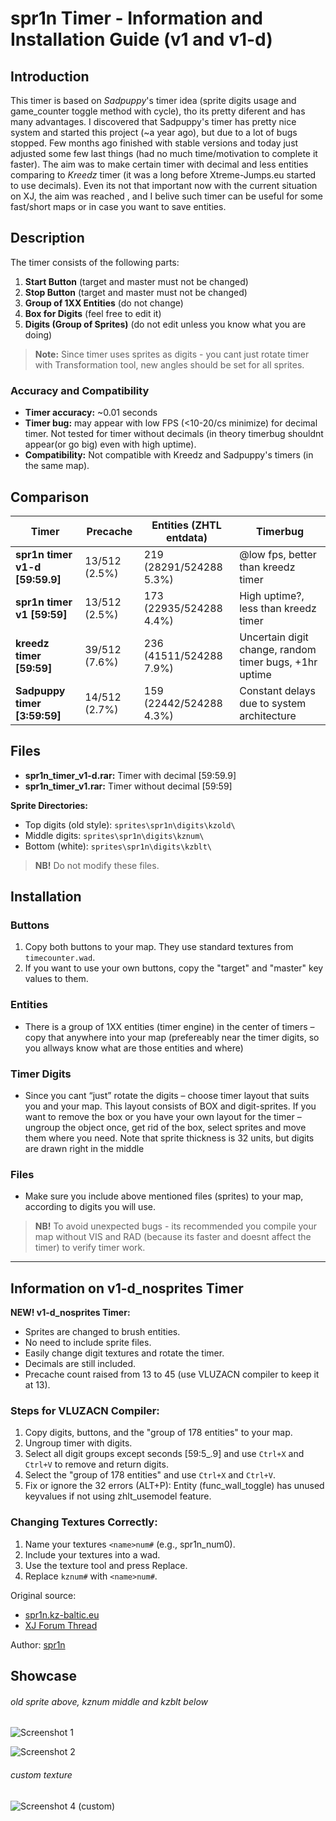 # spr1n Timer - Information and Installation Guide (v1 and v1-d)

## Introduction

This timer is based on *Sadpuppy*'s timer idea (sprite digits usage and game_counter toggle method with cycle),
tho its pretty diferent and has many advantages. I discovered that Sadpuppy's timer has pretty nice system
and started this project (~a year ago), but due to a lot of bugs stopped. Few months ago finished with stable
versions and today just adjusted some few last things (had no much time/motivation to complete it faster).
The aim was to make certain timer with decimal and less entities comparing to *Kreedz* timer (it was a long
before Xtreme-Jumps.eu started to use decimals). Even its not that important now with the current situation on XJ, the aim
was reached , and I belive such timer can be useful for some fast/short maps or in case you want to save
entities.

## Description

The timer consists of the following parts:
1. **Start Button** (target and master must not be changed)
2. **Stop Button** (target and master must not be changed)
3. **Group of 1XX Entities** (do not change)
4. **Box for Digits** (feel free to edit it)
5. **Digits (Group of Sprites)** (do not edit unless you know what you are doing)

> **Note:** Since timer uses sprites as digits - you cant just rotate timer with Transformation tool, new angles should
be set for all sprites.

### Accuracy and Compatibility
- **Timer accuracy:** ~0.01 seconds
- **Timer bug:** may appear with low FPS (<10-20/cs minimize) for decimal timer. Not tested for
timer without decimals (in theory timerbug shouldnt appear(or go big) even with high uptime).
- **Compatibility:** Not compatible with Kreedz and Sadpuppy's timers (in the same map).

## Comparison

| Timer              | Precache | Entities (ZHTL entdata) | Timerbug |
|--------------------|----------|----------|----------|
| **spr1n timer v1-d [59:59.9]** | 13/512 (2.5%) | 219 (28291/524288 5.3%) | @low fps, better than kreedz timer |
| **spr1n timer v1 [59:59]**    | 13/512 (2.5%) | 173 (22935/524288 4.4%) | High uptime?, less than kreedz timer |
| **kreedz timer [59:59]**      | 39/512 (7.6%) | 236 (41511/524288 7.9%) | Uncertain digit change, random timer bugs, +1hr uptime |
| **Sadpuppy timer [3:59:59]**  | 14/512 (2.7%) | 159 (22442/524288 4.3%) | Constant delays due to system architecture |

## Files

- **spr1n_timer_v1-d.rar:** Timer with decimal [59:59.9]
- **spr1n_timer_v1.rar:** Timer without decimal [59:59]

**Sprite Directories:**
- Top digits (old style): `sprites\spr1n\digits\kzold\`
- Middle digits: `sprites\spr1n\digits\kznum\`
- Bottom (white): `sprites\spr1n\digits\kzblt\`

> **NB!** Do not modify these files.

## Installation

### Buttons
1. Copy both buttons to your map. They use standard textures from `timecounter.wad`.
2. If you want to use your own buttons, copy the "target" and "master" key values to them.

### Entities
  - There is a group of 1XX entities (timer engine) in the center of timers – copy that anywhere into your map
(prefereably  near the timer digits, so you allways know what are those entities and where)

### Timer Digits
  - Since you cant “just” rotate the digits – choose timer layout that suits you and your map. This layout
consists of BOX and digit-sprites. If you want to remove the box or you have your own layout for the timer
– ungroup the object once, get rid of the box, select sprites and move them where you need. Note that
sprite thickness is 32 units, but digits are drawn right in the middle

### Files
- Make sure you include above mentioned files (sprites) to your map, according to digits you will use.

> **NB!** To avoid unexpected bugs - its recommended you compile your map without VIS and RAD (because its faster
and doesnt affect the timer) to verify timer work.

---

## Information on v1-d_nosprites Timer

**NEW! v1-d_nosprites Timer:**
- Sprites are changed to brush entities.
- No need to include sprite files.
- Easily change digit textures and rotate the timer.
- Decimals are still included.
- Precache count raised from 13 to 45 (use VLUZACN compiler to keep it at 13).

### Steps for VLUZACN Compiler:
1. Copy digits, buttons, and the "group of 178 entities" to your map.
2. Ungroup timer with digits.
3. Select all digit groups except seconds [59:5_.9] and use `Ctrl+X` and `Ctrl+V` to remove and return digits.
4. Select the "group of 178 entities" and use `Ctrl+X` and `Ctrl+V`.
5. Fix or ignore the 32 errors (ALT+P): Entity (func_wall_toggle) has unused keyvalues if not using zhlt_usemodel feature.

### Changing Textures Correctly:
1. Name your textures `<name>num#` (e.g., spr1n_num0).
2. Include your textures into a wad.
3. Use the texture tool and press Replace.
4. Replace `kznum#` with `<name>num#`.

Original source:
- [spr1n.kz-baltic.eu](https://web.archive.org/web/20170401043000/http://spr1n.kz-baltic.eu/mapping/timer/spr1n_timer_readme.html)
- [XJ Forum Thread](https://web.archive.org/web/20130925074830/http://xtreme-jumps.eu/e107_plugins/forum/forum_viewtopic.php?225302)
  
Author: [spr1n](https://xtreme-jumps.eu/profile/6200)

## Showcase

###### *old sprite above, kznum middle and kzblt below*
![Screenshot 1](https://github.com/G2Pavon/kreedztimercounter/assets/14117486/9b43c2f2-ff5c-4f2a-88e2-96da9f776c66)

![Screenshot 2](https://github.com/G2Pavon/kreedztimercounter/assets/14117486/a303e318-3f8f-41b7-b1a4-76c6afec23bd)


###### *custom texture*
![Screenshot 4 (custom)](https://github.com/G2Pavon/kreedztimercounter/assets/14117486/3ef72ffd-cf0c-46dc-aeb2-c64cf1bbe06e)



